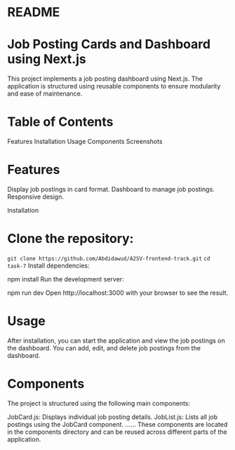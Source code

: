 # README

# Job Posting Cards and Dashboard using Next.js

This project implements a job posting dashboard using Next.js. The application is structured using reusable components to ensure modularity and ease of maintenance.

# Table of Contents

Features
Installation
Usage
Components
Screenshots

# Features
Display job postings in card format.
Dashboard to manage job postings.
Responsive design.

Installation

# Clone the repository:

`git clone https://github.com/Abdidawud/A2SV-frontend-track.git`
`cd task-7`
Install dependencies:

npm install
Run the development server:

npm run dev
Open http://localhost:3000 with your browser to see the result.

# Usage

After installation, you can start the application and view the job postings on the dashboard. You can add, edit, and delete job postings from the dashboard.

# Components

The project is structured using the following main components:

JobCard.js: Displays individual job posting details.
JobList.js: Lists all job postings using the JobCard component. ......
These components are located in the components directory and can be reused across different parts of the application.

